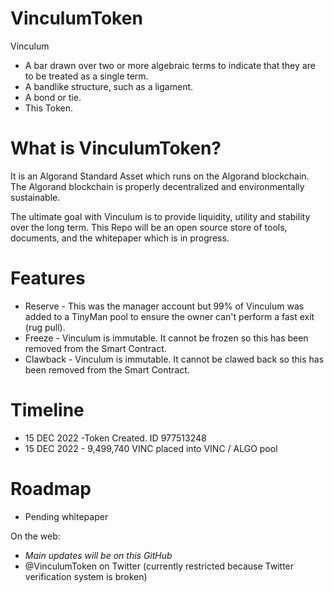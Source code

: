 # VinculumToken 

Vinculum
- A bar drawn over two or more algebraic terms to indicate that they are to be treated as a single term.
- A bandlike structure, such as a ligament.
- A bond or tie.
- This Token.

# What is VinculumToken?
It is an Algorand Standard Asset which runs on the Algorand blockchain. The Algorand blockchain is properly decentralized and environmentally sustainable.

The ultimate goal with Vinculum is to provide liquidity, utility and stability over the long term. This Repo will be an open source store of tools, documents, and the whitepaper which is in progress.

# Features
- Reserve - This was the manager account but 99% of Vinculum was added to a TinyMan pool to ensure the owner can't perform a fast exit (rug pull).
- Freeze - Vinculum is immutable. It cannot be frozen so this has been removed from the Smart Contract.
- Clawback - Vinculum is immutable. It cannot be clawed back so this has been removed from the Smart Contract.

# Timeline
- 15 DEC 2022 -Token Created. ID 977513248
- 15 DEC 2022 - 9,499,740 VINC placed into VINC / ALGO pool

# Roadmap
- Pending whitepaper

On the web:
- *Main updates will be on this GitHub*
- @VinculumToken on Twitter (currently restricted because Twitter verification system is broken)
